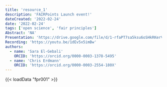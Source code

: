 ```yaml
---
title: 'resource_1'
description: 'FAIRPoints Launch event!'
dateCreated: '2022-02-24'
date: '2022-02-24'
tags: ['open science', 'fair principles']
Abstract: 'NA'
Presentation: 'https://drive.google.com/file/d/1-rfaPT7sa5ksu6oSHkRKerVZTxLQmdT-/view?usp=sharing'
Recording: 'https://youtu.be/1dEv5x5imBw' 
authors:
  - name: 'Sara El-Gebali'
    ORCID: 'https://orcid.org/0000-0003-1378-5495'
  - name: 'Chris Erdmann'
    ORCID: 'https://orcid.org/0000-0003-2554-180X'
---
```


{{< loadData "fpr001" >}}